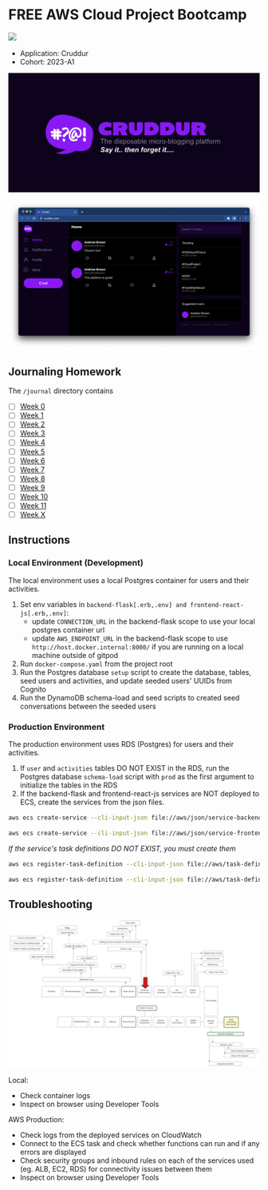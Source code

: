 # FREE AWS Cloud Project Bootcamp

![](https://codebuild.us-west-2.amazonaws.com/badges?uuid=eyJlbmNyeXB0ZWREYXRhIjoiUjB2d3BMVnBDQytLekxPNDIzamcwMU9DdGt2bDdNaGtHZk1vVVpWVkhhODZtU0JGbmtPWjNBb0QwejdKMllEWnFIeFlHM1hNU3VHbW4yWkpiUWtGa05jPSIsIml2UGFyYW1ldGVyU3BlYyI6Im9LMU05NFZJUVhtVXlmR3EiLCJtYXRlcmlhbFNldFNlcmlhbCI6MX0%3D&branch=main)


- Application: Cruddur
- Cohort: 2023-A1


![Cruddur Graphic](_docs/assets/cruddur-banner.jpg)

![Cruddur Screenshot](_docs/assets/cruddur-screenshot.png)

## Journaling Homework

The `/journal` directory contains

- [ ] [Week 0](journal/week0.md)
- [ ] [Week 1](journal/week1.md)
- [ ] [Week 2](journal/week2.md)
- [ ] [Week 3](journal/week3.md)
- [ ] [Week 4](journal/week4.md)
- [ ] [Week 5](journal/week5.md)
- [ ] [Week 6](journal/week6.md)
- [ ] [Week 7](journal/week7.md)
- [ ] [Week 8](journal/week8.md)
- [ ] [Week 9](journal/week9.md)
- [ ] [Week 10](journal/week10.md)
- [ ] [Week 11](journal/week11.md)
- [ ] [Week X](journal/weekX.md)

## Instructions

### Local Environment (Development)

The local environment uses a local Postgres container for users and their activities.

1. Set env variables in `backend-flask[.erb,.env] and frontend-react-js[.erb,.env]`:
   - update `CONNECTION_URL` in the backend-flask scope to use your local postgres container url
   - update `AWS_ENDPOINT_URL` in the backend-flask scope to use `http://host.docker.internal:8000/` if you are running on a local machine outside of gitpod
2. Run `docker-compose.yaml` from the project root
3. Run the Postgres database `setup` script to create the database, tables, seed users and activities, and update seeded users' UUIDs from Cognito
4. Run the DynamoDB schema-load and seed scripts to created seed conversations between the seeded users


### Production Environment

The production environment uses RDS (Postgres) for users and their activities.

1. If `user` and `activities` tables DO NOT EXIST in the RDS, run the Postgres database `schema-load` script with `prod` as the first argument to initialize the tables in the RDS
2. If the backend-flask and frontend-react-js services are NOT deployed to ECS, create the services from the json files.
  ```bash
  aws ecs create-service --cli-input-json file://aws/json/service-backend-flask.json
  ```
  ```bash
  aws ecs create-service --cli-input-json file://aws/json/service-frontend-react-js.json
  ```
  _If the service's task definitions DO NOT EXIST, you must create them_
  ```bash
  aws ecs register-task-definition --cli-input-json file://aws/task-definitions/backend-flask.json
  ```
  ```bash
  aws ecs register-task-definition --cli-input-json file://aws/task-definitions/frontend-react-js.json
  ```

## Troubleshooting

![](/journal/assets/cruddur_debugging_flowchart.svg)

Local:
- Check container logs
- Inspect on browser using Developer Tools

AWS Production:
- Check logs from the deployed services on CloudWatch
- Connect to the ECS task and check whether functions can run and if any errors are displayed
- Check security groups and inbound rules on each of the services used (eg. ALB, EC2, RDS) for connectivity issues between them
- Inspect on browser using Developer Tools

